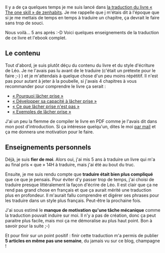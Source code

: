 <!-- 
.. title: Fin de la traduction de « The One Skill » de zenhabits
.. slug: fin-traduction-the-one-skill-de-zenhabits
.. date: 2019-08-26 17:20:00+01:00
.. tags: Traduction, Zen habits, L'unique compétence
.. category: 
.. link: 
.. description: 
.. type: text
-->

Il y a de ça quelques temps je me suis lancé dans [la traduction du livre « The one skill » de zenhabits](/blog/traduction-du-livre-the-one-skill-de-zenhabits/). Je me rappelle que j m'étais dit à l'époque que si je me mettais de temps en temps à traduire un chapitre, ça devrait le faire sans trop de souci.

Nous voilà… 5 ans après :-D Voici quelques enseignements de la traduction de ce livre et l'ebook complet.

<!-- TEASER_END -->

## Le contenu

Tout d'abord, je suis plutôt déçu du contenu du livre et du style d'écriture de Léo. Je ne l'avais pas lu avant de le traduire (c'était un prétexte pour le faire ;-) ) et je m'attendais à quelque chose d'un peu moins répétitif. Il n'est pas pour autant à jeter à la poubelle, si j'avais 4 chapitres à vous recommander pour comprendre le livre ça serait :

- [« Pourquoi lâcher prise »](/blog/pourquoi-lacher-prise/)
- [« Développer sa capacité à lâcher prise »](/blog/developper-sa-capacite-a-lacher-prise/)
- [« Ce que lâcher prise n'est pas »](/blog/ce-que-le-lacher-prise-n-est-pas/)
- [« Exemples de lâcher prise »](/blog/exemples-de-lacher-prise/)

J'ai un peu la flemme de compiler le livre en PDF comme je l'avais dit dans mon post d'introduction. Si ça intéresse quelqu'un, dites le moi [par mail](vincent@jousse.org) et ça me donnera une motivation pour le faire.

## Enseignements personnels

Déjà, je suis __fier de moi__. Alors oui, j'ai mis 5 ans à traduire un livre qui m'a au final pris « que » 14H à traduire, mais j'ai été au bout du truc.

Ensuite, je me suis rendu compte que __traduire était bien plus compliqué__ que ce que je pensais. Pour éviter d'y passer trop de temps, j'ai choisi de traduire presque littéralement la façon d'écrire de Léo. Il est clair que ça ne rend pas grand chose en français et que ça aurait mérité une traduction plus en profondeur. Il m'aurait fallu comprendre et digérer ses phrases pour les traduire dans un style plus français. Peut-être la prochaine fois.

J'ai sous estimé le __manque de motivation qu'une tâche mécanique__ comme la traduction pouvait induire sur moi. Il n'y a pas de création, donc ça peut paraitre plus facile, mais moi ça me démoralise au plus haut point. Bon à savoir pour la suite ;-)

Et pour finir sur un point positif : finir cette traduction m'a permis de publier __5 articles en même pas une semaine__, du jamais vu sur ce blog, champagne !
